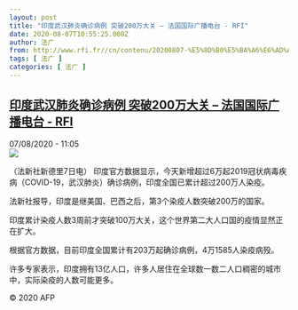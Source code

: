 ```yaml
---
layout: post
title: "印度武汉肺炎确诊病例 突破200万大关 – 法国国际广播电台 - RFI"
date: 2020-08-07T10:55:25.000Z
author: 法广
from: http://www.rfi.fr//cn/contenu/20200807-%E5%8D%B0%E5%BA%A6%E6%AD%A6%E6%B1%89%E8%82%BA%E7%82%8E%E7%A1%AE%E8%AF%8A%E7%97%85%E4%BE%8B-%E7%AA%81%E7%A0%B4200%E4%B8%87%E5%A4%A7%E5%85%B3
tags: [ 法广 ]
categories: [ 法广 ]
---
```

<!--1596797725000-->
[印度武汉肺炎确诊病例 突破200万大关 – 法国国际广播电台 - RFI](http://www.rfi.fr//cn/contenu/20200807-%E5%8D%B0%E5%BA%A6%E6%AD%A6%E6%B1%89%E8%82%BA%E7%82%8E%E7%A1%AE%E8%AF%8A%E7%97%85%E4%BE%8B-%E7%AA%81%E7%A0%B4200%E4%B8%87%E5%A4%A7%E5%85%B3)
------

<div>
<div>07/08/2020 - 11:05</div><img src="https://s.rfi.fr/media/display/40ffe514-d892-11ea-9326-005056a98db9/w:310/p:16x9/int0010b.200807170504.jpg"><div class="t-content__body u-clearfix"><div class="m-interstitial"></div><p>（法新社新德里7日电）    印度官方数据显示，今天新增超过6万起2019冠状病毒疾病（COVID-19，武汉肺炎）确诊病例，印度全国已累计超过200万人染疫。</p><p>    法新社报导，印度是继美国、巴西之后，第3个染疫人数突破200万的国家。</p><p>    印度累计染疫人数3周前才突破100万大关，这个世界第二大人口国的疫情显然正在扩大。</p><p>    根据官方数据，目前印度全国累计有203万起确诊病例，4万1585人染疫病殁。</p><p>    许多专家表示，印度拥有13亿人口，许多人居住在全球数一数二人口稠密的城市中，实际染疫的人数可能更多。</p><p class="t-copyright">© 2020 AFP</p>        </div>
</div>

